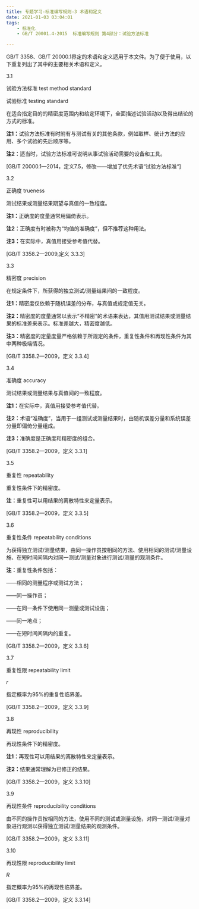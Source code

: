 ```yaml
---
title: 专题学习-标准编写规则-3 术语和定义
date: 2021-01-03 03:04:01
tags: 
	- 标准化
	- GB/T 20001.4-2015  标准编写规则 第4部分：试验方法标准

---
```




GB/T 3358、GB/T 20000.1界定的术语和定义适用于本文件。为了便于使用，以下重复列出了其中的主要相关术语和定义。

3.1

试验方法标准 test method standard

试验标准 testing standard

在适合指定目的的精密度范围内和给定环境下，全面描述试验活动以及得出结论的方式的标准。

<b>注1：</b>试验方法标准有时附有与测试有关的其他条款，例如取样、统计方法的应用、多个试验的先后顺序等。

<b>注2：</b>适当时，试验方法标准可说明从事试验活动需要的设备和工具。

[GB/T 20000.1—2014，定义7.5，修改——增加了优先术语“试验方法标准“]

3.2

正确度 trueness

测试结果或测量结果期望与真值的一致程度。

<b>注1：</b>正确度的度量通常用偏倚表示。

<b>注2：</b>正确度有时被称为“均值的准确度”，但不推荐这种用法。

<b>注3：</b>在实际中，真值用接受参考值代替。

[GB/T 3358.2—2009,定义 3.3.3]

3.3

精密度 precision

在规定条件下，所获得的独立测试/测量结果间的一致程度。

<b>注1：</b>精密度仅依赖于随机误差的分布，与真值或规定值无关。

<b>注2：</b>精密度的度量通常以表示“不精密”的术语来表达，其值用测试结果或测量结果的标准差来表示。标准差越大，精密度越低。

<b>注3：</b>精密度的定量度量严格依赖于所规定的条件，重复性条件和再现性条件为其中两种极端情况。

[GB/T 3358.2—2009，定义 3.3.4]

3.4

准确度 accuracy

测试结果或测量结果与真值间的一致程度。

<b>注1：</b>在实际中，真值用接受参考值代替。

<b>注2：</b>术语“准确度”，当用于一组测试或测量结果时，由随机误差分量和系统误差分量即偏倚分量组成。

<b>注3：</b>准确度是正确度和精密度的组合。

[GB/T 3358.2—2009，定义 3.3.1]

3.5

重复性 repeatability

重复性条件下的精密度。

<b>注：</b>重复性可以用结果的离散特性来定量表示。

[GB/T 3358.2—2009，定义 3.3.5]

3.6

重复性条件 repeatability conditions

为获得独立测试/测量结果，由同一操作员按相同的方法、使用相同的测试/测量设施、在短时间间隔内对同一测试/测量对象进行测试/测量的观测条件。

<b>注：</b>重复性条件包括：

——相同的测量程序或测试方法；

——同一操作员；

——在同一条件下使用同一测量或测试设施；

——同一地点；

——在短时间间隔内的重复。

[GB/T 3358.2—2009，定义 3.3.6]

3.7

重复性限 repeatability limit

$r$

指定概率为95%的重复性临界差。

[GB/T 3358.2—2009，定义 3.3.9]

3.8

再现性 reproducibility

再现性条件下的精密度。

<b>注1：</b>再现性可以用结果的离散特性来定量表示。

<b>注2：</b>结果通常理解为已修正的结果。

[GB/T 3358.2—2009，定义 3.3.10]

3.9

再现性条件 reproducibility conditions

由不同的操作员按相同的方法，使用不同的测试或测量设施，对同一测试/测量对象进行观测以获得独立测试/测量结果的观测条件。

[GB/T 3358.2—2009，定义 3.3.11]

3.10

再现性限 reproducibility limit

$R$

指定概率为95%的再现性临界差。

[GB/T 3358.2—2009，定义 3.3.14]